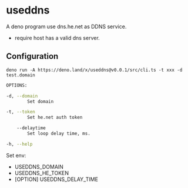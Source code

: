 # useddns

A deno program use dns.he.net as DDNS service.

- require host has a valid dns server.

## Configuration

`deno run -A https://deno.land/x/useddns@v0.0.1/src/cli.ts -t xxx -d test.domain`

```sh
OPTIONS:

-d, --domain
        Set domain

-t, --token
        Set he.net auth token

    --delaytime
        Set loop delay time, ms.

-h, --help
```

Set env:

- USEDDNS_DOMAIN
- USEDDNS_HE_TOKEN
- [OPTION] USEDDNS_DELAY_TIME
